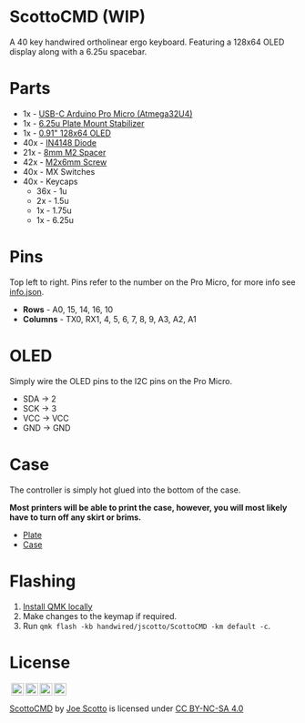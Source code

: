 # ScottoCMD (WIP)

A 40 key handwired ortholinear ergo keyboard. Featuring a 128x64 OLED display along with a 6.25u spacebar.

<!-- ![ScottoCMD](https://user-images.githubusercontent.com/8194147/191559764-12b65543-1ca8-4dc2-a64d-7f86911f9ffd.jpg)
![Matrix](https://user-images.githubusercontent.com/8194147/191559971-9f1b0120-8619-4255-9f1e-28dc2444472d.jpg)
![Controller](https://user-images.githubusercontent.com/8194147/191560489-4e630d53-32f9-4454-8af2-f948c1dc0cc4.jpg) -->

# Parts

-   1x - [USB-C Arduino Pro Micro (Atmega32U4)](https://amzn.to/3UKt0MH)
-   1x - [6.25u Plate Mount Stabilizer](https://amzn.to/3xUEvHz)
-   1x - [0.91" 128x64 OLED](https://amzn.to/3dLG2ZU)
-   40x - [IN4148 Diode](https://amzn.to/3DMbQZ5)
-   21x - [8mm M2 Spacer](https://amzn.to/3r1xdxO)
-   42x - [M2x6mm Screw](https://amzn.to/3r1xdxO)
-   40x - MX Switches
-   40x - Keycaps
    -   36x - 1u
    -   2x - 1.5u
    -   1x - 1.75u
    -   1x - 6.25u

# Pins

Top left to right. Pins refer to the number on the Pro Micro, for more info see [info.json](QMK/info.json).

-   **Rows** - A0, 15, 14, 16, 10
-   **Columns** - TX0, RX1, 4, 5, 6, 7, 8, 9, A3, A2, A1

# OLED

Simply wire the OLED pins to the I2C pins on the Pro Micro.

-   SDA -> 2
-   SCK -> 3
-   VCC -> VCC
-   GND -> GND

# Case

The controller is simply hot glued into the bottom of the case.

**Most printers will be able to print the case, however, you will most likely have to turn off any skirt or brims.**

-   [Plate](Case/ScottoCMD%20-%20Plate.stl)
-   [Case](Case/ScottoCMD%20-%20Case.stl)

# Flashing

1. [Install QMK locally](https://github.com/qmk/qmk_firmware)
2. Make changes to the keymap if required.
3. Run `qmk flash -kb handwired/jscotto/ScottoCMD -km default -c`.

# License

<img style="height:22px!important;margin-left:3px;vertical-align:text-bottom;" src="https://mirrors.creativecommons.org/presskit/icons/cc.svg?ref=chooser-v1"><img style="height:22px!important;margin-left:3px;vertical-align:text-bottom;" src="https://mirrors.creativecommons.org/presskit/icons/by.svg?ref=chooser-v1"><img style="height:22px!important;margin-left:3px;vertical-align:text-bottom;" src="https://mirrors.creativecommons.org/presskit/icons/nc.svg?ref=chooser-v1"><img style="height:22px!important;margin-left:3px;vertical-align:text-bottom;" src="https://mirrors.creativecommons.org/presskit/icons/sa.svg?ref=chooser-v1"></a></p>

<p xmlns:cc="http://creativecommons.org/ns#" xmlns:dct="http://purl.org/dc/terms/"><a property="dct:title" rel="cc:attributionURL" href="https://github.com/joe-scotto/keyboards/tree/main/ScottoCMD">ScottoCMD</a> by <a rel="cc:attributionURL dct:creator" property="cc:attributionName" href="https://github.com/joe-scotto">Joe Scotto</a> is licensed under <a href="http://creativecommons.org/licenses/by-nc-sa/4.0/?ref=chooser-v1" target="_blank" rel="license noopener noreferrer" style="display:inline-block;">CC BY-NC-SA 4.0
